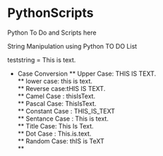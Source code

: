 # PythonScripts
Python To Do and Scripts here


String Manipulation using Python TO DO List

teststring = This is text.

* Case Conversion
  ** Upper Case: THIS IS TEXT.  
  ** lower case: this is text.  
  ** Reverse case:tHIS IS TEXT.  
  ** Camel Case : thisIsText.  
  ** Pascal Case: ThisIsText.  
  ** Constant Case : THIS_IS_TEXT  
  ** Sentance Case : This is text.  
  ** Title Case: This Is Text.  
  ** Dot Case : This.is.text.  
  ** Random Case: thIS is TeXT  
  ** 
  
